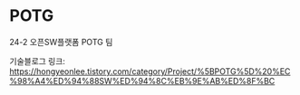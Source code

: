 # POTG
24-2 오픈SW플랫폼 POTG 팀


기술블로그 링크: https://hongyeonlee.tistory.com/category/Project/%5BPOTG%5D%20%EC%98%A4%ED%94%88SW%ED%94%8C%EB%9E%AB%ED%8F%BC
